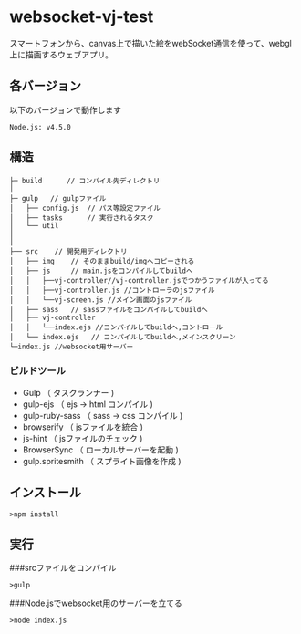 # websocket-vj-test

スマートフォンから、canvas上で描いた絵をwebSocket通信を使って、webgl上に描画するウェブアプリ。

## 各バージョン

以下のバージョンで動作します

```
Node.js: v4.5.0
```

## 構造
```
├─ build	  // コンパイル先ディレクトリ
│
├─ gulp   // gulpファイル
│   ├── config.js  // パス等設定ファイル
│   ├── tasks      // 実行されるタスク
│   └── util
│
│
├── src    // 開発用ディレクトリ
│   ├── img    // そのままbuild/imgへコピーされる
│   ├── js     // main.jsをコンパイルしてbuildへ
│   │  	├──vj-controller//vj-controller.jsでつかうファイルが入ってる
│   │  	├──vj-controller.js //コントローラのjsファイル
│   │  	└──vj-screen.js //メイン画面のjsファイル
│   ├── sass   // sassファイルをコンパイルしてbuildへ
│   ├── vj-controller
│   │  	└──index.ejs //コンパイルしてbuildへ,コントロール
│   └── index.ejs   // コンパイルしてbuildへ,メインスクリーン
└─index.js //websocket用サーバー
```

### ビルドツール

* Gulp              （ タスクランナー )
* gulp-ejs          （ ejs -> html コンパイル )
* gulp-ruby-sass    （ sass -> css コンパイル )
* browserify        （ jsファイルを統合 )
* js-hint           （ jsファイルのチェック )
* BrowserSync       （ ローカルサーバーを起動 )
* gulp.spritesmith  （ スプライト画像を作成 )


## インストール
```
>npm install
```
## 実行
###srcファイルをコンパイル
```
>gulp
```
###Node.jsでwebsocket用のサーバーを立てる
```
>node index.js
```
